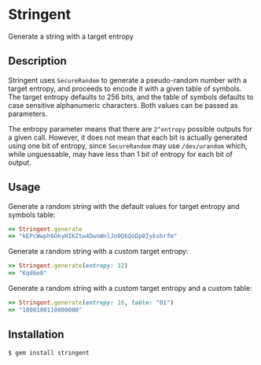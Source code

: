 Stringent
=========

Generate a string with a target entropy

Description
-----------

Stringent uses `SecureRandom` to generate a pseudo-random number
with a target entropy, and proceeds to encode it with a given table
of symbols. The target entropy defaults to 256 bits, and the table
of symbols defaults to case sensitive alphanumeric characters. Both
values can be passed as parameters.

The entropy parameter means that there are `2^entropy` possible
outputs for a given call. However, it does not mean that each bit
is actually generated using one bit of entropy, since `SecureRandom`
may use `/dev/urandom` which, while unguessable, may have less than
1 bit of entropy for each bit of output.

Usage
-----

Generate a random string with the default values for target entropy
and symbols table:

```ruby
>> Stringent.generate
=> "kEPcWwph6OkyHIKZtw4DwnWnlJo0Q6QoDp8Iykshrfm"
```

Generate a random string with a custom target entropy:

```ruby
>> Stringent.generate(entropy: 32)
=> "Kqd6e0"
```

Generate a random string with a custom target entropy and a custom
table:

```ruby
>> Stringent.generate(entropy: 16, table: "01")
=> "1000100110000000"
```

Installation
------------

```
$ gem install stringent
```
